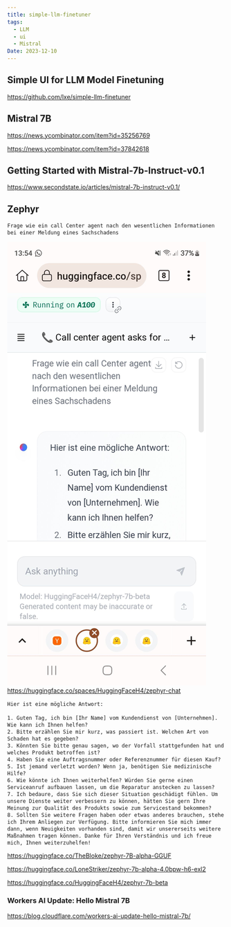 ```yaml
---
title: simple-llm-finetuner
tags:
  - LLM
  - ui
  - Mistral
Date: 2023-12-10
---
```


## Simple UI for LLM Model Finetuning
<https://github.com/lxe/simple-llm-finetuner>


## Mistral 7B
<https://news.ycombinator.com/item?id=35256769>

<https://news.ycombinator.com/item?id=37842618>

## Getting Started with Mistral-7b-Instruct-v0.1
<https://www.secondstate.io/articles/mistral-7b-instruct-v0.1/>

## Zephyr 
```
Frage wie ein call Center agent nach den wesentlichen Informationen bei einer Meldung eines Sachschadens
```
![](../_asset/2023-12-10-simple-llm-finetuner_image_1.jpg)
<https://huggingface.co/spaces/HuggingFaceH4/zephyr-chat>

```
Hier ist eine mögliche Antwort:

1. Guten Tag, ich bin [Ihr Name] vom Kundendienst von [Unternehmen]. Wie kann ich Ihnen helfen?
2. Bitte erzählen Sie mir kurz, was passiert ist. Welchen Art von Schaden hat es gegeben?
3. Könnten Sie bitte genau sagen, wo der Vorfall stattgefunden hat und welches Produkt betroffen ist?
4. Haben Sie eine Auftragsnummer oder Referenznummer für diesen Kauf?
5. Ist jemand verletzt worden? Wenn ja, benötigen Sie medizinische Hilfe?
6. Wie könnte ich Ihnen weiterhelfen? Würden Sie gerne einen Serviceanruf aufbauen lassen, um die Reparatur anstecken zu lassen?
7. Ich bedaure, dass Sie sich dieser Situation geschädigt fühlen. Um unsere Dienste weiter verbessern zu können, hätten Sie gern Ihre Meinung zur Qualität des Produkts sowie zum Servicestand bekommen?
8. Sollten Sie weitere Fragen haben oder etwas anderes brauchen, stehe ich Ihrem Anliegen zur Verfügung. Bitte informieren Sie mich immer dann, wenn Neuigkeiten vorhanden sind, damit wir unsererseits weitere Maßnahmen tragen können. Danke für Ihren Verständnis und ich freue mich, Ihnen weiterzuhelfen!
```

<https://huggingface.co/TheBloke/zephyr-7B-alpha-GGUF>

<https://huggingface.co/LoneStriker/zephyr-7b-alpha-4.0bpw-h6-exl2>

<https://huggingface.co/HuggingFaceH4/zephyr-7b-beta>
### Workers AI Update: Hello Mistral 7B
<https://blog.cloudflare.com/workers-ai-update-hello-mistral-7b/>
